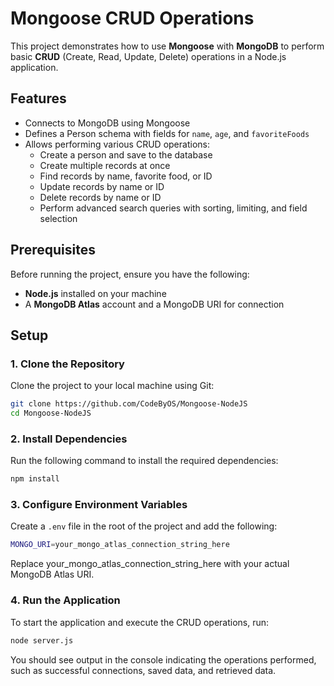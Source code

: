 # Mongoose CRUD Operations

This project demonstrates how to use **Mongoose** with **MongoDB** to perform basic **CRUD** (Create, Read, Update, Delete) operations in a Node.js application.

## Features

- Connects to MongoDB using Mongoose
- Defines a Person schema with fields for `name`, `age`, and `favoriteFoods`
- Allows performing various CRUD operations:
  - Create a person and save to the database
  - Create multiple records at once
  - Find records by name, favorite food, or ID
  - Update records by name or ID
  - Delete records by name or ID
  - Perform advanced search queries with sorting, limiting, and field selection

## Prerequisites

Before running the project, ensure you have the following:

- **Node.js** installed on your machine
- A **MongoDB Atlas** account and a MongoDB URI for connection

## Setup

### 1. Clone the Repository

Clone the project to your local machine using Git:

```bash
git clone https://github.com/CodeByOS/Mongoose-NodeJS
cd Mongoose-NodeJS
```

### 2. Install Dependencies

Run the following command to install the required dependencies:

```bash
npm install
```

### 3. Configure Environment Variables

Create a `.env` file in the root of the project and add the following:

```bash
MONGO_URI=your_mongo_atlas_connection_string_here
```

Replace your_mongo_atlas_connection_string_here with your actual MongoDB Atlas URI.

### 4. Run the Application

To start the application and execute the CRUD operations, run:

```bash
node server.js
```

You should see output in the console indicating the operations performed, such as successful connections, saved data, and retrieved data.
